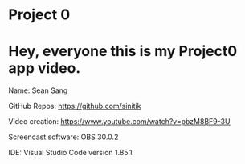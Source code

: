 # Project 0

# Hey, everyone this is my Project0 app video.

Name: Sean Sang

GitHub Repos: https://github.com/sinitik

Video creation: https://www.youtube.com/watch?v=pbzM8BF9-3U

Screencast software: OBS 30.0.2

IDE: Visual Studio Code version 1.85.1
